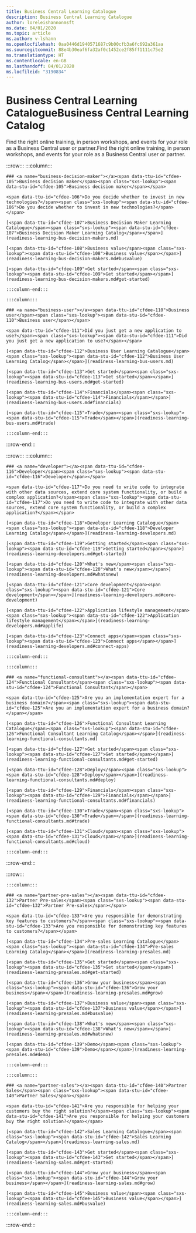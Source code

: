 ```yaml
---
title: Business Central Learning Catalogue
description: Business Central Learning Catalogue
author: loreleishannonmsft
ms.date: 04/01/2020
ms.topic: article
ms.author: v-lshann
ms.openlocfilehash: 0aa0446d1940571687c9b00cfb3a6fc692a361aa
ms.sourcegitcommit: 88e4b30eaf6fa32af0c1452ce2f85ff1111c75e2
ms.translationtype: HT
ms.contentlocale: en-GB
ms.lasthandoff: 04/01/2020
ms.locfileid: "3190834"
---
```

# <a name="business-central-learning-catalog"></a><span data-ttu-id="cfdee-103">Business Central Learning Catalogue</span><span class="sxs-lookup"><span data-stu-id="cfdee-103">Business Central Learning Catalog</span></span>
<span data-ttu-id="cfdee-104">Find the right online training, in person workshops, and events for your role as a Business Central user or partner.</span><span class="sxs-lookup"><span data-stu-id="cfdee-104">Find the right online training, in person workshops, and events for your role as a Business Central user or partner.</span></span>

:::row:::
    :::column:::

    ### <a name="business-decision-maker"></a><span data-ttu-id="cfdee-105">Business decision maker</span><span class="sxs-lookup"><span data-stu-id="cfdee-105">Business decision maker</span></span>

    <span data-ttu-id="cfdee-106">Do you decide whether to invest in new technologies?</span><span class="sxs-lookup"><span data-stu-id="cfdee-106">Do you decide whether to invest in new technologies?</span></span> 

    [<span data-ttu-id="cfdee-107">Business Decision Maker Learning Catalogue</span><span class="sxs-lookup"><span data-stu-id="cfdee-107">Business Decision Maker Learning Catalog</span></span>](readiness-learning-bus-decision-makers.md)

    [<span data-ttu-id="cfdee-108">Business value</span><span class="sxs-lookup"><span data-stu-id="cfdee-108">Business value</span></span>](readiness-learning-bus-decision-makers.md#busvalue)

    [<span data-ttu-id="cfdee-109">Get started</span><span class="sxs-lookup"><span data-stu-id="cfdee-109">Get started</span></span>](readiness-learning-bus-decision-makers.md#get-started)

    :::column-end:::

    :::column:::

    ### <a name="business-user"></a><span data-ttu-id="cfdee-110">Business user</span><span class="sxs-lookup"><span data-stu-id="cfdee-110">Business user</span></span>

    <span data-ttu-id="cfdee-111">Did you just get a new application to use?</span><span class="sxs-lookup"><span data-stu-id="cfdee-111">Did you just get a new application to use?</span></span> 

    [<span data-ttu-id="cfdee-112">Business User Learning Catalogue</span><span class="sxs-lookup"><span data-stu-id="cfdee-112">Business User Learning Catalog</span></span>](readiness-learning-bus-users.md)

    [<span data-ttu-id="cfdee-113">Get started</span><span class="sxs-lookup"><span data-stu-id="cfdee-113">Get started</span></span>](readiness-learning-bus-users.md#get-started)

    [<span data-ttu-id="cfdee-114">Financials</span><span class="sxs-lookup"><span data-stu-id="cfdee-114">Financials</span></span>](readiness-learning-bus-users.md#financials)

    [<span data-ttu-id="cfdee-115">Trade</span><span class="sxs-lookup"><span data-stu-id="cfdee-115">Trade</span></span>](readiness-learning-bus-users.md#trade)

    :::column-end:::

:::row-end:::

:::row:::
    :::column:::

    ### <a name="developer"></a><span data-ttu-id="cfdee-116">Developer</span><span class="sxs-lookup"><span data-stu-id="cfdee-116">Developer</span></span>

    <span data-ttu-id="cfdee-117">Do you need to write code to integrate with other data sources, extend core system functionality, or build a complex application?</span><span class="sxs-lookup"><span data-stu-id="cfdee-117">Do you need to write code to integrate with other data sources, extend core system functionality, or build a complex application?</span></span>

    [<span data-ttu-id="cfdee-118">Developer Learning Catalogue</span><span class="sxs-lookup"><span data-stu-id="cfdee-118">Developer Learning Catalog</span></span>](readiness-learning-developers.md)

    [<span data-ttu-id="cfdee-119">Getting started</span><span class="sxs-lookup"><span data-stu-id="cfdee-119">Getting started</span></span>](readiness-learning-developers.md#get-started)

    [<span data-ttu-id="cfdee-120">What's new</span><span class="sxs-lookup"><span data-stu-id="cfdee-120">What's new</span></span>](readiness-learning-developers.md#whatsnew)

    [<span data-ttu-id="cfdee-121">Core development</span><span class="sxs-lookup"><span data-stu-id="cfdee-121">Core development</span></span>](readiness-learning-developers.md#core-development)

    [<span data-ttu-id="cfdee-122">Application lifestyle management</span><span class="sxs-lookup"><span data-stu-id="cfdee-122">Application lifestyle management</span></span>](readiness-learning-developers.md#applife)

    [<span data-ttu-id="cfdee-123">Connect apps</span><span class="sxs-lookup"><span data-stu-id="cfdee-123">Connect apps</span></span>](readiness-learning-developers.md#connect-apps)

    :::column-end:::

    :::column:::

    ### <a name="functional-consultant"></a><span data-ttu-id="cfdee-124">Functional Consultant</span><span class="sxs-lookup"><span data-stu-id="cfdee-124">Functional Consultant</span></span>
    
    <span data-ttu-id="cfdee-125">Are you an implementation expert for a business domain?</span><span class="sxs-lookup"><span data-stu-id="cfdee-125">Are you an implementation expert for a business domain?</span></span> 

    [<span data-ttu-id="cfdee-126">Functional Consultant Learning Catalogue</span><span class="sxs-lookup"><span data-stu-id="cfdee-126">Functional Consultant Learning Catalog</span></span>](readiness-learning-functional-consultants.md)

    [<span data-ttu-id="cfdee-127">Get started</span><span class="sxs-lookup"><span data-stu-id="cfdee-127">Get started</span></span>](readiness-learning-functional-consultants.md#get-started)

    [<span data-ttu-id="cfdee-128">Deploy</span><span class="sxs-lookup"><span data-stu-id="cfdee-128">Deploy</span></span>](readiness-learning-functional-consultants.md#deploy)

    [<span data-ttu-id="cfdee-129">Financials</span><span class="sxs-lookup"><span data-stu-id="cfdee-129">Financials</span></span>](readiness-learning-functional-consultants.md#financials)

    [<span data-ttu-id="cfdee-130">Trade</span><span class="sxs-lookup"><span data-stu-id="cfdee-130">Trade</span></span>](readiness-learning-functional-consultants.md#trade)

    [<span data-ttu-id="cfdee-131">Cloud</span><span class="sxs-lookup"><span data-stu-id="cfdee-131">Cloud</span></span>](readiness-learning-functional-consultants.md#cloud)

    :::column-end:::

:::row-end:::

:::row:::

    :::column:::

    ### <a name="partner-pre-sales"></a><span data-ttu-id="cfdee-132">Partner Pre-sales</span><span class="sxs-lookup"><span data-stu-id="cfdee-132">Partner Pre-sales</span></span>

    <span data-ttu-id="cfdee-133">Are you responsible for demonstrating key features to customers?</span><span class="sxs-lookup"><span data-stu-id="cfdee-133">Are you responsible for demonstrating key features to customers?</span></span> 

    [<span data-ttu-id="cfdee-134">Pre-sales Learning Catalogue</span><span class="sxs-lookup"><span data-stu-id="cfdee-134">Pre-sales Learning Catalog</span></span>](readiness-learning-presales.md)

    [<span data-ttu-id="cfdee-135">Get started</span><span class="sxs-lookup"><span data-stu-id="cfdee-135">Get started</span></span>](readiness-learning-presales.md#get-started)

    [<span data-ttu-id="cfdee-136">Grow your business</span><span class="sxs-lookup"><span data-stu-id="cfdee-136">Grow your business</span></span>](readiness-learning-presales.md#grow)

    [<span data-ttu-id="cfdee-137">Business value</span><span class="sxs-lookup"><span data-stu-id="cfdee-137">Business value</span></span>](readiness-learning-presales.md#busvalue)

    [<span data-ttu-id="cfdee-138">What's new</span><span class="sxs-lookup"><span data-stu-id="cfdee-138">What's new</span></span>](readiness-learning-presales.md#whatsnew)

    [<span data-ttu-id="cfdee-139">Demo</span><span class="sxs-lookup"><span data-stu-id="cfdee-139">Demo</span></span>](readiness-learning-presales.md#demo)

    :::column-end:::

    :::column:::

    ### <a name="partner-sales"></a><span data-ttu-id="cfdee-140">Partner Sales</span><span class="sxs-lookup"><span data-stu-id="cfdee-140">Partner Sales</span></span>

    <span data-ttu-id="cfdee-141">Are you responsible for helping your customers buy the right solution?</span><span class="sxs-lookup"><span data-stu-id="cfdee-141">Are you responsible for helping your customers buy the right solution?</span></span> 

    [<span data-ttu-id="cfdee-142">Sales Learning Catalogue</span><span class="sxs-lookup"><span data-stu-id="cfdee-142">Sales Learning Catalog</span></span>](readiness-learning-sales.md)

    [<span data-ttu-id="cfdee-143">Get started</span><span class="sxs-lookup"><span data-stu-id="cfdee-143">Get started</span></span>](readiness-learning-sales.md#get-started)

    [<span data-ttu-id="cfdee-144">Grow your business</span><span class="sxs-lookup"><span data-stu-id="cfdee-144">Grow your business</span></span>](readiness-learning-sales.md#grow)

    [<span data-ttu-id="cfdee-145">Business value</span><span class="sxs-lookup"><span data-stu-id="cfdee-145">Business value</span></span>](readiness-learning-sales.md#busvalue)

    :::column-end:::

:::row-end:::
